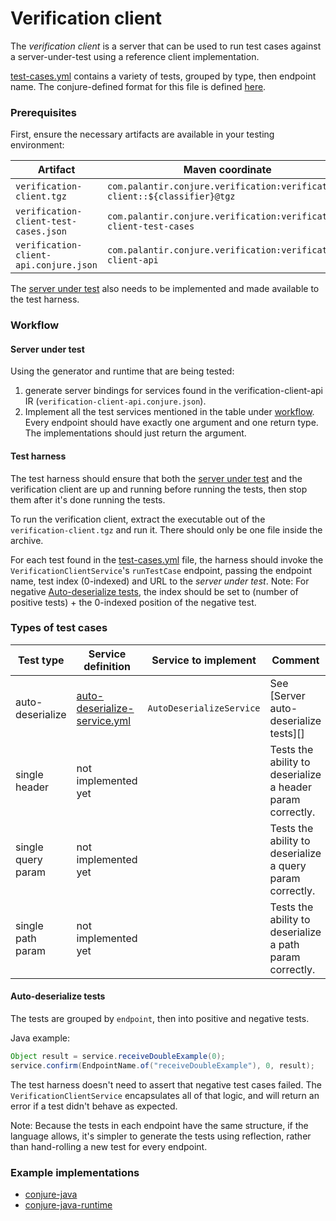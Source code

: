 # Verification client
[test-cases.yml]: /verification-client-api/test-cases.yml
[verification-client.conjure.yml]: /verification-client-api/src/main/conjure/verification-client.conjure.yml

The _verification client_ is a server that can be used to run test cases against a server-under-test using a reference client implementation.

[test-cases.yml][] contains a variety of tests, grouped by type, then endpoint name.
The conjure-defined format for this file is defined [here](/verification-client-api/src/main/conjure/test-cases.conjure.yml).

### Prerequisites

First, ensure the necessary artifacts are available in your testing environment:

| Artifact | Maven coordinate | Classifier |
| -------- | ---------------- | ---------- |
| `verification-client.tgz` | `com.palantir.conjure.verification:verification-client::${classifier}@tgz` | `osx` or `linux` | 
| `verification-client-test-cases.json` | `com.palantir.conjure.verification:verification-client-test-cases` |
| `verification-client-api.conjure.json` | `com.palantir.conjure.verification:verification-client-api` | 

The [server under test][] also needs to be implemented and made available to the test harness.

### Workflow

#### Server under test
[server under test]: #server-under-test

Using the generator and runtime that are being tested:
1. generate server bindings for services found in the verification-client-api IR (`verification-client-api.conjure.json`).
1. Implement all the test services mentioned in the table under [workflow](#workflow). Every endpoint should have exactly one argument and one return type. The implementations should just return the argument.

#### Test harness

The test harness should ensure that both the [server under test][] and the verification client are up and running 
before running the tests, then stop them after it's done running the tests.

To run the verification client, extract the executable out of the `verification-client.tgz` and run it. There should only be one file inside the archive.

For each test found in the [test-cases.yml][] file, the harness should invoke the `VerificationClientService`'s `runTestCase` endpoint, passing the endpoint name, test index (0-indexed) and URL to the _server under test_.
Note: For negative [Auto-deserialize tests][], the index should be set to (number of positive tests) + the 0-indexed position of the negative test.

### Types of test cases

| Test type | Service definition | Service to implement | Comment |
| --------- | ------------------ | -------------------- | ------- |
| auto-deserialize | [auto-deserialize-service.yml](/verification-client-api/src/main/conjure/auto-deserialize-service.yml) | `AutoDeserializeService` | See [Server auto-deserialize tests][] |
| single header | not implemented yet | | Tests the ability to deserialize a header param correctly.
| single query param | not implemented yet | | Tests the ability to deserialize a query param correctly.
| single path param | not implemented yet | | Tests the ability to deserialize a path param correctly.

#### Auto-deserialize tests
[Auto-deserialize tests]: #auto-deserialize-tests

The tests are grouped by `endpoint`, then into positive and negative tests.

Java example:
```java
Object result = service.receiveDoubleExample(0);
service.confirm(EndpointName.of("receiveDoubleExample"), 0, result);
```

The test harness doesn't need to assert that negative test cases failed. The `VerificationClientService` encapsulates
all of that logic, and will return an error if a test didn't behave as expected. 

Note: Because the tests in each endpoint have the same structure, if the language allows, it's simpler to generate the tests using reflection, rather than hand-rolling a new test for every endpoint.

### Example implementations

* [conjure-java](https://github.com/palantir/conjure-java/tree/2.5.0/conjure-java-server-verifier/src/test/java/com/palantir/conjure/java/verification/server)
* [conjure-java-runtime](https://github.com/palantir/conjure-java-runtime/tree/4.7.0/conjure-java-client-verifier/src/test/java/com/palantir/verification)
